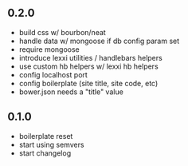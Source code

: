 ## 0.2.0
- build css w/ bourbon/neat
- handle data w/ mongoose if db config param set
- require mongoose
- introduce lexxi utilities / handlebars helpers
- use custom hb helpers w/ lexxi hb helpers
- config localhost port
- config boilerplate (site title, site code, etc)
- bower.json needs a "title" value

## 0.1.0
- boilerplate reset
- start using semvers
- start changelog
